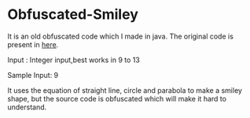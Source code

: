 # Obfuscated-Smiley
It is an old obfuscated code which I made in java. The original code is present in [here](https://code.sololearn.com/cLMGmXxmHRAx/?ref=app).

Input : Integer input,best works in 9 to 13

Sample Input: 9

It uses the equation of straight line, circle and parabola to make a smiley shape, but the source code
is obfuscated which will make it hard to understand.
